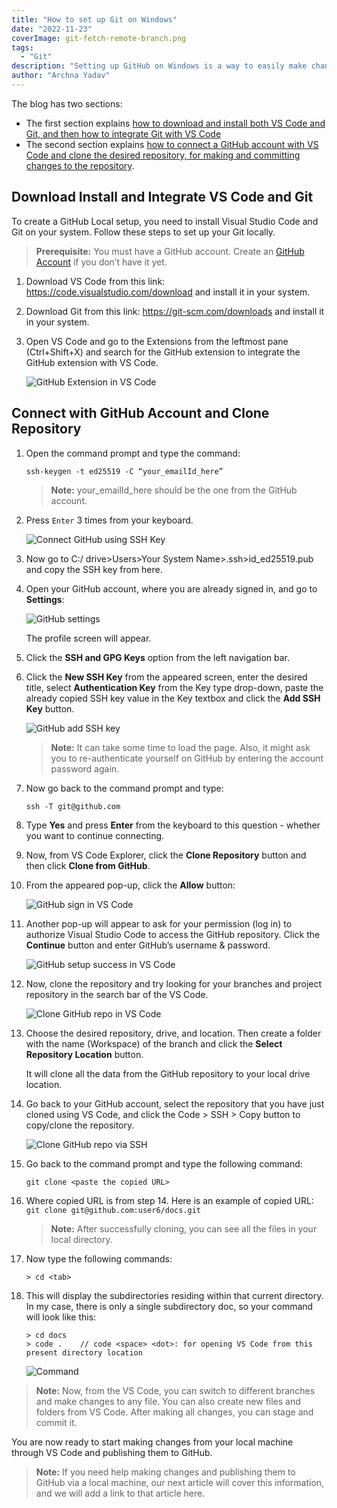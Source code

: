 ```yaml
---
title: "How to set up Git on Windows"
date: "2022-11-23"
coverImage: git-fetch-remote-branch.png
tags:
  - "Git"
description: "Setting up GitHub on Windows is a way to easily make changes in your code or developer documents via your local machine and then committing them to the desired repository. This blog is for both semi-technical and technical audiences to help set them Git on their local machine using VS Code. "
author: "Archna Yadav"
---
```

  
The blog has two sections:
- The first section explains [how to download and install both VS Code and Git, and then how to integrate Git with VS Code](#download-install-and-integrate-vs-code-and-git
)
- The second section explains [how to connect a GitHub account with VS Code and clone the desired repository, for making and committing changes to the repository](#connect-with-github-account-and-clone-repository).

## Download Install and Integrate VS Code and Git

To create a GitHub Local setup, you need to install Visual Studio Code and Git on your system. Follow these steps to set up your Git locally.
> **Prerequisite:** You must have a GitHub account. Create an [GitHub Account](https://github.com/) if you don’t have it yet.

1. Download VS Code from this link: https://code.visualstudio.com/download and install it in your system.
2. Download Git from this link: https://git-scm.com/downloads and install it in your system.
3. Open VS Code and go to the Extensions from the leftmost pane (Ctrl+Shift+X) and search for the GitHub extension to integrate the GitHub extension with VS Code.

   ![GitHub Extension in VS Code](./github-extension.png)


## Connect with GitHub Account and Clone Repository

1. Open the command prompt and type the command:
                                                                               
   ```
   ssh-keygen -t ed25519 -C “your_emailId_here”
   ```

   > **Note:** your_emailId_here should be the one from the GitHub account.

2. Press `Enter` 3 times from your keyboard. 

   ![Connect GitHub using SSH Key](./ssh-key.png)

3. Now go to C:/ drive>Users>Your System Name>.ssh>id_ed25519.pub and copy the SSH key from here.

4. Open your GitHub account, where you are already signed in, and go to **Settings**:

   ![ GitHub settings](./github-settings.png)

   The profile screen will appear.

5. Click the **SSH and GPG Keys** option from the left navigation bar.

6. Click the **New SSH Key** from the appeared screen, enter the desired title, select **Authentication Key** from the Key type drop-down, paste the already copied SSH key value in the Key textbox and click the **Add SSH Key** button.

   ![ GitHub add SSH key](./new-ssh-key.png)

   > **Note:**  It can take some time to load the page. Also, it might ask you to re-authenticate yourself on GitHub by entering the account password again.

7. Now go back to the command prompt and type:

   ```
   ssh -T git@github.com
   ```

8. Type **Yes** and press **Enter** from the keyboard to this question - whether you want to continue connecting.

9. Now, from VS Code Explorer, click the  **Clone Repository** button and then click **Clone from GitHub**.

10. From the appeared pop-up, click the **Allow** button:

    ![ GitHub sign in VS Code](./clone-repo.png)

11. Another pop-up will appear to ask for your permission (log in) to authorize Visual Studio Code to access the GitHub repository. Click the **Continue** button and enter GitHub’s username & password.

    ![ GitHub setup success in VS Code](./success-git-setup.png)


12. Now, clone the repository and try looking for your branches and project repository in the search bar of the VS Code. 

    ![Clone GitHub repo in VS Code](./clone-repo-after-connection-in-vscode.png)

13. Choose the desired repository, drive, and location. Then create a folder with the name (Workspace) of the branch and click the **Select Repository Location** button. 

    It will clone all the data from the GitHub repository to your local drive location.

14. Go back to your GitHub account, select the repository that you have just cloned using VS Code, and click the Code > SSH > Copy button to copy/clone the repository.

    ![Clone GitHub repo via SSH](./github-code-clone.png)

15. Go back to the command prompt and type the following command:

    ```
    git clone <paste the copied URL>
    ```
    
16. Where copied URL is from step 14. Here is an example of copied URL: `git clone git@github.com:user6/docs.git`

    > **Note:**  After successfully cloning, you can see all the files in your local directory.

17. Now type the following commands:
                                                                               
    ```
    > cd <tab>
    ```
    
18. This will display the subdirectories residing within that current directory.
    In my case, there is only a single subdirectory doc, so your command will look like this:
                                                                               
    ```
    > cd docs
    > code .	// code <space> <dot>: for opening VS Code from this present directory location
    ```
    ![Command](./commons.png)


>**Note:** Now, from the VS Code, you can switch to different branches and make changes to any file. You can also create new files and folders from VS Code. After making all changes, you can stage and commit it.

You are now ready to start making changes from your local machine through VS Code and publishing them to GitHub. 

> **Note:** If you need help making changes and publishing them to GitHub via a local machine, our next article will cover this information, and we will add a link to that article here.
